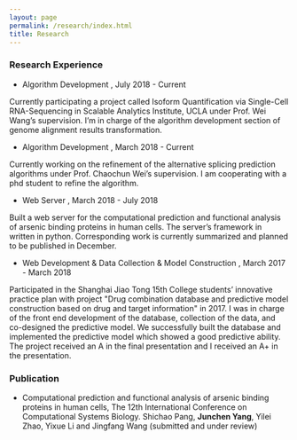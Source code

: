 ```yaml
---
layout: page
permalink: /research/index.html
title: Research
---
```

### Research Experience

- Algorithm Development  , July 2018 - Current

Currently participating a project called Isoform Quantification via Single-Cell RNA-Sequencing in Scalable Analytics Institute, UCLA under Prof. Wei Wang’s supervision. I’m in charge of the algorithm development section of genome alignment results transformation. 

- Algorithm Development  , March 2018 - Current

Currently working on the refinement of the alternative splicing prediction algorithms under Prof. Chaochun Wei’s supervision. I am cooperating with a phd student to refine the algorithm.

- Web Server  , March 2018 - July 2018

Built a web server for the computational prediction and functional analysis of arsenic binding proteins in human cells. The server’s framework in written in python. Corresponding work is currently summarized and planned to be published in December.

- Web Development & Data Collection & Model Construction  , March 2017 - March 2018

Participated in the Shanghai Jiao Tong 15th College students’ innovative practice plan with project "Drug combination database and predictive model construction based on drug and target information" in 2017. I was in charge of the front end development of the database, collection of the data, and co-designed the predictive model. We successfully built the database and implemented the predictive model which showed a good predictive ability. The project received an A in the final presentation and I received an A+ in the presentation.

### Publication

- Computational prediction and functional analysis of arsenic binding proteins in human cells, The 12th International Conference on Computational Systems Biology. Shichao Pang, <b>Junchen Yang</b>, Yilei Zhao, Yixue Li and Jingfang Wang (submitted and under review)
